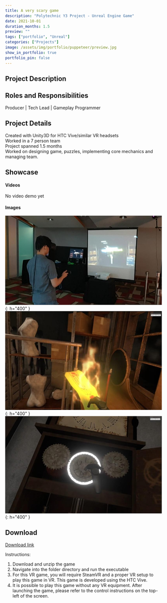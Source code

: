 ```yaml
---
title: A very scary game 
description: "Polytechnic Y3 Project - Unreal Engine Game"
date: 2021-10-01
duration_months: 1.5
preview: ""
tags: ["portfolio", "Unreal"]
categories: ["Projects"]
image: /assets/img/portfolio/puppeteer/preview.jpg
show_in_portfolio: true
portfolio_pin: false
---
```


## **Project Description**


## **Roles and Responsibilities**
Producer | Tech Lead | Gameplay Programmer  

## **Project Details**
Created with Unity3D for HTC Vive/similar VR headsets  
Worked in a 7 person team  
Project spanned 1.5 months  
Worked on designing game, puzzles, implementing core mechanics and managing team.  

## **Showcase**
#### Videos  
No video demo yet

#### Images  
![](/assets/img/portfolio/puppeteer/1696666444632.jpg){: h="400" }  
![](/assets/img/portfolio/puppeteer/1696666507718.jpg){: h="400" }  
![](/assets/img/portfolio/puppeteer/1696666602635.jpg){: h="400" }  


## **Download**
[Download link](https://drive.google.com/file/d/1MO5xqhfKD_Z5uaXyIGafmHT6xW5rUxwZ/view?usp=sharing)  

 Instructions:
 1. Download and unzip the game
 2. Navigate into the folder directory and run the executable
 3. For this VR game, you will require SteamVR and a proper VR setup to play this game in VR. This game is developed using the HTC Vive.
4. It is possible to play this game without any VR equipment. After launching the game, please refer to the control instructions on the top-left of the screen.

